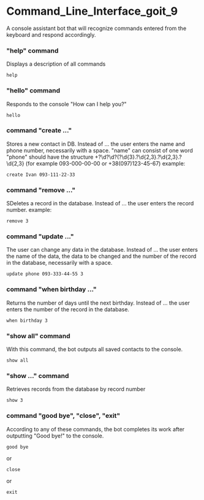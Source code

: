 # Command_Line_Interface_goit_9
A console assistant bot that will recognize commands entered from the keyboard and respond accordingly.

### "help" command  
Displays a description of all commands

    help

### "hello" command  
Responds to the console "How can I help you?"

    hello

### command "create ..."  
Stores a new contact in DB. Instead of ... the user enters the name and phone number, necessarily with a space.
"name" can consist of one word
"phone" should have the structure \+?\d?\d?\(?\d{3}.?\d{2,3}.?\d{2,3}.?\d{2,3} (for example 093-000-00-00 or +38(097)123-45-67)
example:

    create Ivan 093-111-22-33  

### command "remove ..."  
SDeletes a record in the database. Instead of ... the user enters the record number.
example:

    remove 3  

### command "update ..."  

The user can change any data in the database. Instead of ... the user enters the name of the data, the data to be 
changed and the number of the record in the database, necessarily with a space.

    update phone 093-333-44-55 3

### command "when birthday ..."  
Returns the number of days until the next birthday. Instead of ... the user enters the number of the record 
in the database.

    when birthday 3

### "show all" command  
With this command, the bot outputs all saved contacts to the console.

    show all

### "show ..." command  
Retrieves records from the database by record number

    show 3

### command "good bye", "close", "exit"  
According to any of these commands, the bot completes its work after outputting "Good bye!" to the console.

    good bye
or

    close
or

    exit
